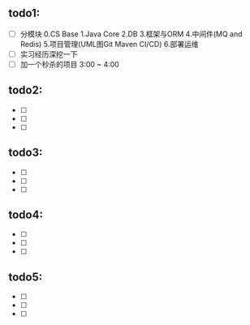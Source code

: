 ## todo1:
- [ ] 分模块 0.CS Base 1.Java Core 2.DB 3.框架与ORM 4.中间件(MQ and Redis)  5.项目管理(UML图Git Maven CI/CD) 6.部署运维
- [ ] 实习经历深挖一下
- [ ] 加一个秒杀的项目
3:00 ~ 4:00

## todo2:
- [ ] 
- [ ] 
- [ ] 

## todo3:
- [ ] 
- [ ] 
- [ ] 

## todo4:
- [ ] 
- [ ] 
- [ ] 

## todo5:
- [ ] 
- [ ] 
- [ ] 